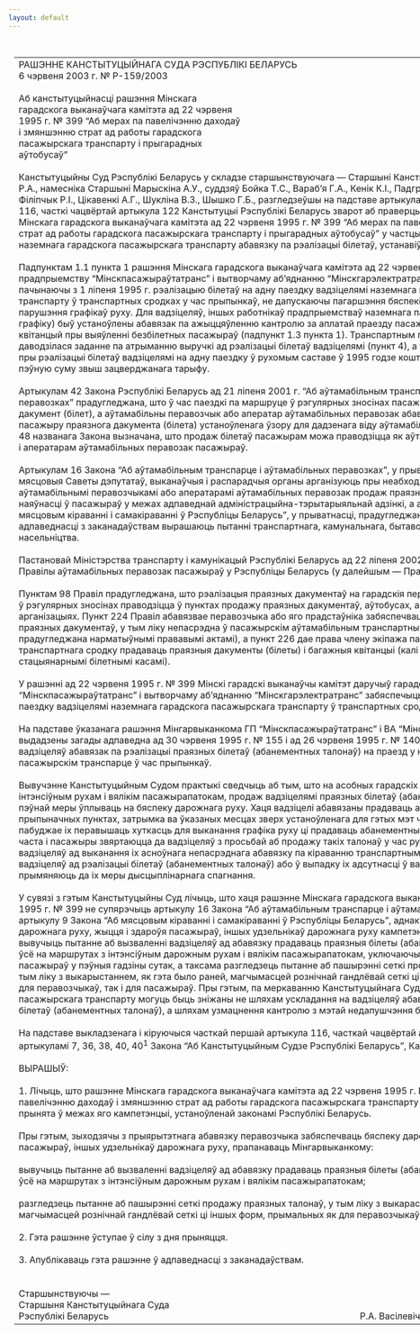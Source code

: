 ```yaml
---
layout: default
---
```


<div style="margin: 0px auto; width: 1000px;">

<div id="flag">

 

</div>

<div id="fixedWidth">

<div id="body">

<div id="columnSpanned">

<div id="content" style="margin: 10px">

<table>
<colgroup>
<col style="width: 100%" />
</colgroup>
<tbody>
<tr class="odd">
<td><div data-align="center" style="text-transform: uppercase;">
Рашэнне Канстытуцыйнага Суда Рэспублікі Беларусь
</div>
<div data-align="center">
6 чэрвеня 2003 г. № Р-159/2003
</div>
<div data-align="left" style="width: 400px; margin-top: 20px; margin-bottom: 20px;">
Аб канстытуцыйнасці рашэння Мінскага гарадскога выканаўчага камітэта ад 22 чэрвеня 1995 г. № 399 “Аб мерах па павелічэнню даходаў і змяншэнню страт ад работы гарадскога пасажырскага транспарту і прыгарадных аўтобусаў”
</div>
<div data-align="justify">
Канстытуцыйны Суд Рэспублікі Беларусь у складзе старшынствуючага — Старшыні Канстытуцыйнага Суда Васілевіча Р.А., намесніка Старшыні Марыскіна А.У., суддзяў Бойка Т.С., Вараб’я Г.А., Кенік К.І., Падгрушы В.В., Саркісавай Э.А., Філіпчык Р.І., Цікавенкі А.Г., Шукліна В.З., Шышко Г.Б., разгледзеўшы на падставе артыкула 40, часткі першай артыкула 116, часткі чацвёртай артыкула 122 Канстытуцыі Рэспублікі Беларусь зварот аб праверцы канстытуцыйнасці рашэння Мінскага гарадскога выканаўчага камітэта ад 22 чэрвеня 1995 г. № 399 “Аб мерах па павелічэнню даходаў і змяншэнню страт ад работы гарадскога пасажырскага транспарту і прыгарадных аўтобусаў” у частцы ўстанаўлення для вадзіцеляў наземнага гарадскога пасажырскага транспарту абавязку па рэалізацыі білетаў, устанавіў наступнае.
</div>
<div data-align="justify">
 
</div>
<div data-align="justify">
Падпунктам 1.1 пункта 1 рашэння Мінскага гарадскога выканаўчага камітэта ад 22 чэрвеня 1995 г. № 399 гарадскому прадпрыемству “Мінскпасажыраўтатранс” і вытворчаму аб’яднанню “Мінскгарэлектратранс” даручалася забяспечыць пачынаючы з 1 ліпеня 1995 г. рэалізацыю білетаў на адну паездку вадзіцелямі наземнага гарадскога пасажырскага транспарту ў транспартных сродках у час прыпынкаў, не дапускаючы пагаршэння бяспекі руху і перавозкі пасажыраў і парушэння графікаў руху. Для вадзіцеляў, іншых работнікаў прадпрыемстваў наземнага пасажырскага транспарту (па графіку) быў устаноўлены абавязак па ажыццяўленню кантролю за аплатай праезду пасажырамі і рэалізацыі штрафных квітанцый пры выяўленні безбілетных пасажыраў (падпункт 1.3 пункта 1). Транспартным прадпрыемствам г. Мінска даводзілася заданне па атрыманню выручкі ад рэалізацыі білетаў вадзіцелямі (пункт 4), а таксама ўстанаўлівалася, што пры рэалізацыі білетаў вадзіцелямі на адну паездку ў рухомым саставе ў 1995 годзе кошт білета павялічваецца на пэўную суму звыш зацверджанага тарыфу.
</div>
<div data-align="justify">
 
</div>
<div data-align="justify">
Артыкулам 42 Закона Рэспублікі Беларусь ад 21 ліпеня 2001 г. “Аб аўтамабільным транспарце і аўтамабільных перавозках” прадугледжана, што ў час паездкі па маршруце ў рэгулярных зносінах пасажыр абавязаны мець праязны дакумент (білет), а аўтамабільны перавозчык або аператар аўтамабільных перавозак абавязаны забяспечыць продаж пасажыру праязнога дакумента (білета) устаноўленага ўзору для дадзенага віду аўтамабільных перавозак. Артыкулам 48 названага Закона вызначана, што продаж білетаў пасажырам можа праводзіцца як аўтамабільным перавозчыкам, так і аператарам аўтамабільных перавозак пасажыраў.
</div>
<div data-align="justify">
 
</div>
<div data-align="justify">
Артыкулам 16 Закона “Аб аўтамабільным транспарце і аўтамабільных перавозках”, у прыватнасці, устаноўлена, што мясцовыя Саветы дэпутатаў, выканаўчыя і распарадчыя органы арганізуюць пры неабходнасці сумесна з аўтамабільнымі перавозчыкамі або аператарамі аўтамабільных перавозак продаж праязных білетаў і праверку іх наяўнасці ў пасажыраў у межах адпаведнай адміністрацыйна-тэрытарыяльнай адзінкі, а артыкулам 9 Закона “Аб мясцовым кіраванні і самакіраванні ў Рэспубліцы Беларусь”, у прыватнасці, прадугледжана, што выканаўчыя камітэты ў адпаведнасці з заканадаўствам вырашаюць пытанні транспартнага, камунальнага, бытавога і іншага абслугоўвання насельніцтва.
</div>
<div data-align="justify">
 
</div>
<div data-align="justify">
Пастановай Міністэрства транспарту і камунікацый Рэспублікі Беларусь ад 22 ліпеня 2002 г. № 23 былі зацверджаны Правілы аўтамабільных перавозак пасажыраў у Рэспубліцы Беларусь (у далейшым — Правілы).
</div>
<div data-align="justify">
 
</div>
<div data-align="justify">
Пунктам 98 Правіл прадугледжана, што рэалізацыя праязных дакументаў на гарадскія перавозкі пасажыраў аўтобусамі ў рэгулярных зносінах праводзіцца ў пунктах продажу праязных дакументаў, аўтобусах, а таксама ў гандлёвых арганізацыях. Пункт 224 Правіл абавязвае перавозчыка або яго прадстаўніка забяспечваць папярэдні і бягучы продаж праязных дакументаў, у тым ліку непасрэдна ў пасажырскім аўтамабільным транспартным сродку (калі гэта прадугледжана нарматыўнымі прававымі актамі), а пункт 226 дае права члену экіпажа пасажырскага аўтамабільнага транспартнага сродку прадаваць праязныя дакументы (білеты) і багажныя квітанцыі (калі продаж не забяспечаны стацыянарнымі білетнымі касамі).
</div>
<div data-align="justify">
 
</div>
<div data-align="justify">
У рашэнні ад 22 чэрвеня 1995 г. № 399 Мінскі гарадскі выканаўчы камітэт даручыў гарадскому прадпрыемству “Мінскпасажыраўтатранс” і вытворчаму аб’яднанню “Мінскгарэлектратранс” забяспечыць рэалізацыю білетаў на адну паездку вадзіцелямі наземнага гарадскога пасажырскага транспарту ў транспартных сродках у час прыпынкаў.
</div>
<div data-align="justify">
 
</div>
<div data-align="justify">
На падставе ўказанага рашэння Мінгарвыканкома ГП “Мінскпасажыраўтатранс” і ВА “Мінскгарэлектратранс” былі выдадзены загады адпаведна ад 30 чэрвеня 1995 г. № 155 і ад 26 чэрвеня 1995 г. № 140-р, якія ўскладаюць на вадзіцеляў абавязак па рэалізацыі праязных білетаў (абанементных талонаў) на праезд у наземным гарадскім пасажырскім транспарце ў час прыпынкаў.
</div>
<div data-align="justify">
 
</div>
<div data-align="justify">
Вывучэнне Канстытуцыйным Судом практыкі сведчыць аб тым, што на асобных гарадскіх маршрутах, асабліва з інтэнсіўным рухам і вялікім пасажырапатокам, продаж вадзіцелямі праязных білетаў (абанементных талонаў) можа ў пэўнай меры ўплываць на бяспеку дарожнага руху. Хаця вадзіцелі абавязаны прадаваць абанементныя талоны толькі на прыпыначных пунктах, затрымка ва ўказаных месцах зверх устаноўленага для гэтых мэт часу ў некаторых выпадках пабуджае іх перавышаць хуткасць для выканання графіка руху ці прадаваць абанементныя талоны ў час руху. Пры гэтым часта і пасажыры звяртаюцца да вадзіцеляў з просьбай аб продажу такіх талонаў у час руху, што таксама адцягвае вадзіцеляў ад выканання іх асноўнага непасрэднага абавязку па кіраванню транспартным сродкам. Пры адмове вадзіцеляў ад рэалізацыі білетаў (абанементных талонаў) або ў выпадку іх адсутнасці ў вадзіцеляў наймальнікі прымяняюць да іх меры дысцыплінарнага спагнання.
</div>
<div data-align="justify">
 
</div>
<div data-align="justify">
У сувязі з гэтым Канстытуцыйны Суд лічыць, што хаця рашэнне Мінскага гарадскога выканаўчага камітэта ад 22 чэрвеня 1995 г. № 399 не супярэчыць артыкулу 16 Закона “Аб аўтамабільным транспарце і аўтамабільных перавозках” і артыкулу 9 Закона “Аб мясцовым кіраванні і самакіраванні ў Рэспубліцы Беларусь”, аднак у мэтах забеспячэння бяспекі дарожнага руху, жыцця і здароўя пасажыраў, іншых удзельнікаў дарожнага руху кампетэнтным органам неабходна вывучыць пытанне аб вызваленні вадзіцеляў ад абавязку прадаваць праязныя білеты (абанементныя талоны), перш за ўсё на маршрутах з інтэнсіўным дарожным рухам і вялікім пасажырапатокам, уключаючы павелічэнне колькасці пасажыраў у пэўныя гадзіны сутак, а таксама разгледзець пытанне аб пашырэнні сеткі продажу праязных дакументаў, у тым ліку з выкарыстаннем, як гэта было раней, магчымасцей рознічнай гандлёвай сеткі ці іншых форм, прымальных як для перавозчыкаў, так і для пасажыраў. Пры гэтым, па меркаванню Канстытуцыйнага Суда, страты ад работы гарадскога пасажырскага транспарту могуць быць зніжаны не шляхам ускладання на вадзіцеляў абавязку па рэалізацыі праязных білетаў (абанементных талонаў), а шляхам узмацнення кантролю з мэтай недапушчэння бясплатнага праезду.
</div>
<div data-align="justify">
 
</div>
<div data-align="justify">
На падставе выкладзенага і кіруючыся часткай першай артыкула 116, часткай чацвёртай артыкула 122 Канстытуцыі, артыкуламі 7, 36, 38, 40, 40<sup>1</sup> Закона “Аб Канстытуцыйным Судзе Рэспублікі Беларусь”, Канстытуцыйны Суд
</div>
<div data-align="center">
 
</div>
<div data-align="center">
ВЫРАШЫЎ:
</div>
<div data-align="center">
 
</div>
<div data-align="justify">
1. Лічыць, што рашэнне Мінскага гарадскога выканаўчага камітэта ад 22 чэрвеня 1995 г. № 399 “Аб мерах па павелічэнню даходаў і змяншэнню страт ад работы гарадскога пасажырскага транспарту і прыгарадных аўтобусаў” прынята ў межах яго кампетэнцыі, устаноўленай законамі Рэспублікі Беларусь.
</div>
<div data-align="justify">
 
</div>
<div data-align="justify">
Пры гэтым, зыходзячы з прыярытэтнага абавязку перавозчыка забяспечваць бяспеку дарожнага руху, жыццё і здароўе пасажыраў, іншых удзельнікаў дарожнага руху, прапанаваць Мінгарвыканкому:
</div>
<div data-align="justify">
 
</div>
<div data-align="justify">
вывучыць пытанне аб вызваленні вадзіцеляў ад абавязку прадаваць праязныя білеты (абанементныя талоны), перш за ўсё на маршрутах з інтэнсіўным дарожным рухам і вялікім пасажырапатокам;
</div>
<div data-align="justify">
 
</div>
<div data-align="justify">
разгледзець пытанне аб пашырэнні сеткі продажу праязных талонаў, у тым ліку з выкарастаннем, як гэта было раней, магчымасцей рознічнай гандлёвай сеткі ці іншых форм, прымальных як для перавозчыкаў, так і для пасажыраў.
</div>
<div data-align="justify">
 
</div>
<div data-align="justify">
2. Гэта рашэнне ўступае ў сілу з дня прыняцця.
</div>
<div data-align="justify">
 
</div>
<div data-align="justify">
3. Апублікаваць гэта рашэнне ў адпаведнасці з заканадаўствам.
</div>
<div data-align="justify">
 
</div>
<div>
 
</div>
<div>
Старшынствуючы —
</div>
<div>
Старшыня Канстытуцыйнага Суда
</div>
<div>
Рэспублікі Беларусь<span>                                                                                                        Р.А. Васілевіч</span>
</div></td>
</tr>
</tbody>
</table>

</div>

<div class="terminator">

 

</div>

</div>

</div>

</div>

</div>
